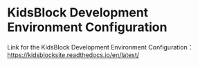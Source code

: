 # KidsBlock Development Environment Configuration


Link for the KidsBlock Development Environment Configuration：https://kidsblocksite.readthedocs.io/en/latest/









